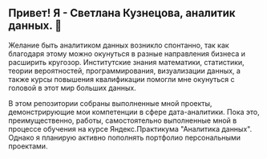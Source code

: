 ## Привет! Я - Светлана Кузнецова, аналитик данных. 👋


Желание быть аналитиком данных возникло спонтанно, так как благодаря этому можно окунуться в разные направления бизнеса и расширить кругозор. Институтские знания математики, статистики, теории вероятностей, программирования, визуализации данных, а также курсы повышения квалификации помогли мне окунуться с головой в этот мир больших данных.

В этом репозитории собраны выполненные мной проекты, демонстрирующие мои компетенции в сфере дата-аналитики. Пока это, преимущественно, работы, самостоятельно выполненные мной в процессе обучения на курсе Яндекс.Практикума "Аналитика данных". Однако я планирую активно пополнять портфолио персональными проектами.

<!--
**Svetlik827/Svetlik827** is a ✨ _special_ ✨ repository because its `README.md` (this file) appears on your GitHub profile.

Here are some ideas to get you started:

- 🔭 I’m currently working on ...
- 🌱 I’m currently learning ...
- 👯 I’m looking to collaborate on ...
- 🤔 I’m looking for help with ...
- 💬 Ask me about ...
- 📫 How to reach me: ...
- 😄 Pronouns: ...
- ⚡ Fun fact: ...
-->
